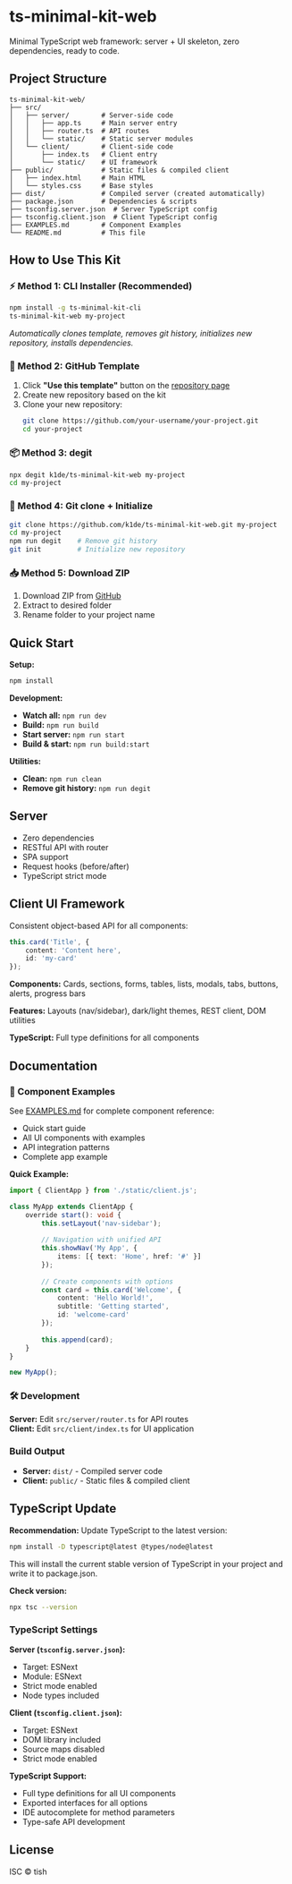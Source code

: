 # ts-minimal-kit-web

Minimal TypeScript web framework: server + UI skeleton, zero dependencies, ready to code.

## Project Structure

```
ts-minimal-kit-web/
├── src/
│   ├── server/        # Server-side code
│   │   ├── app.ts     # Main server entry
│   │   ├── router.ts  # API routes
│   │   └── static/    # Static server modules
│   └── client/        # Client-side code
│       ├── index.ts   # Client entry
│       └── static/    # UI framework
├── public/            # Static files & compiled client
│   ├── index.html     # Main HTML
│   └── styles.css     # Base styles
├── dist/              # Compiled server (created automatically)
├── package.json       # Dependencies & scripts
├── tsconfig.server.json  # Server TypeScript config
├── tsconfig.client.json  # Client TypeScript config
├── EXAMPLES.md        # Component Examples
└── README.md          # This file
```

## How to Use This Kit

### ⚡ Method 1: CLI Installer (Recommended)

```bash
npm install -g ts-minimal-kit-cli
ts-minimal-kit-web my-project
```

_Automatically clones template, removes git history, initializes new repository, installs dependencies._

### 🎯 Method 2: GitHub Template

1. Click **"Use this template"** button on the [repository page](https://github.com/k1de/ts-minimal-kit-web)
2. Create new repository based on the kit
3. Clone your new repository:
    ```bash
    git clone https://github.com/your-username/your-project.git
    cd your-project
    ```

### 📦 Method 3: degit

```bash
npx degit k1de/ts-minimal-kit-web my-project
cd my-project
```

### 🔄 Method 4: Git clone + Initialize

```bash
git clone https://github.com/k1de/ts-minimal-kit-web.git my-project
cd my-project
npm run degit    # Remove git history
git init         # Initialize new repository
```

### 📥 Method 5: Download ZIP

1. Download ZIP from [GitHub](https://github.com/k1de/ts-minimal-kit-web/archive/refs/heads/main.zip)
2. Extract to desired folder
3. Rename folder to your project name

## Quick Start

**Setup:**

```bash
npm install
```

**Development:**

-   **Watch all:** `npm run dev`
-   **Build:** `npm run build`
-   **Start server:** `npm run start`
-   **Build & start:** `npm run build:start`

**Utilities:**

-   **Clean:** `npm run clean`
-   **Remove git history:** `npm run degit`

## Server

-   Zero dependencies
-   RESTful API with router
-   SPA support
-   Request hooks (before/after)
-   TypeScript strict mode

## Client UI Framework

Consistent object-based API for all components:

```typescript
this.card('Title', {
    content: 'Content here',
    id: 'my-card'
});
```

**Components:** Cards, sections, forms, tables, lists, modals, tabs, buttons, alerts, progress bars

**Features:** Layouts (nav/sidebar), dark/light themes, REST client, DOM utilities

**TypeScript:** Full type definitions for all components

## Documentation

### 📖 Component Examples

See [EXAMPLES.md](./EXAMPLES.md) for complete component reference:

-   Quick start guide
-   All UI components with examples
-   API integration patterns
-   Complete app example

**Quick Example:**

```typescript
import { ClientApp } from './static/client.js';

class MyApp extends ClientApp {
    override start(): void {
        this.setLayout('nav-sidebar');
        
        // Navigation with unified API
        this.showNav('My App', {
            items: [{ text: 'Home', href: '#' }]
        });
        
        // Create components with options
        const card = this.card('Welcome', {
            content: 'Hello World!',
            subtitle: 'Getting started',
            id: 'welcome-card'
        });
        
        this.append(card);
    }
}

new MyApp();
```

### 🛠️ Development

**Server:** Edit `src/server/router.ts` for API routes  
**Client:** Edit `src/client/index.ts` for UI application

### Build Output

-   **Server:** `dist/` - Compiled server code
-   **Client:** `public/` - Static files & compiled client

## TypeScript Update

**Recommendation:** Update TypeScript to the latest version:

```bash
npm install -D typescript@latest @types/node@latest
```

This will install the current stable version of TypeScript in your project and write it to package.json.

**Check version:**

```bash
npx tsc --version
```

### TypeScript Settings

**Server (`tsconfig.server.json`):**

-   Target: ESNext
-   Module: ESNext
-   Strict mode enabled
-   Node types included

**Client (`tsconfig.client.json`):**

-   Target: ESNext
-   DOM library included
-   Source maps disabled
-   Strict mode enabled

**TypeScript Support:**

-   Full type definitions for all UI components
-   Exported interfaces for all options
-   IDE autocomplete for method parameters
-   Type-safe API development

## License

ISC © tish
